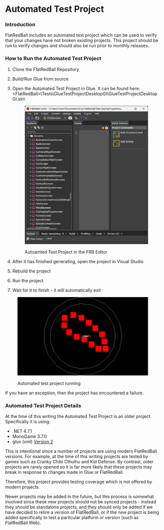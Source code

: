 # Automated Test Project

### Introduction

FlatRedBall includes an automated test project which can be used to verify that your changes have not broken existing projects. This project should be run to verify changes and should also be run prior to monthly releases.

### How to Run the Automated Test Project

1. Clone the FlatRedBall Repository
2. Build/Run Glue from source
3.  Open the Automated Test Project in Glue. It can be found here: \<FlatRedBall>\Tests\GlueTestProjectDesktopGl\GlueTestProjectDesktopGl.sln\


    <figure><img src="../.gitbook/assets/image (3) (1).png" alt=""><figcaption><p>Autoamted Test Project in the FRB Editor</p></figcaption></figure>
4. After it has finished generating, open the project in Visual Studio
5. Rebuild the project
6. Run the project
7. Wait for it to finish - it will automatically exit

<figure><img src="../.gitbook/assets/07_07 50 13.gif" alt=""><figcaption><p>Automated test project running</p></figcaption></figure>

If you have an exception, then the project has encountered a failure.

### Automated Test Project Details

At the time of this writing the Automated Test Project is an older project. Specifically it is using:

* .NET 4.7.1
* MonoGame 3.7.0
* glux (xml) [Version 2](../glue-reference/glujglux.md)

This is intentional since a number of projects are using modern FlatRedBall versions. For example, at the time of this writing projects are tested by games such as Cranky Chibi Cthulhu and Kid Defense. By contrast, older projects are rarely opened so it is far more likely that these projects may break in response to changes made in Glue or FlatRedBall.

Therefore, this project provides testing coverage which is not offered by modern projects.

Newer projects may be added in the future, but this process is somewhat involved since these new projects should not be synced projects - instead they should be standalone projects, and they should only be added if we have decided to retire a version of FlatRedBall, or if the new project is being added specifically to test a paritcular platform or version (such as FlatRedBall Web).
